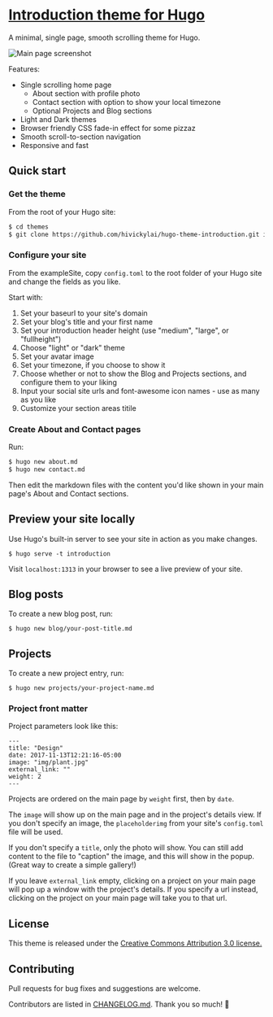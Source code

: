 # <a href="https://vickylai.io/introduction/" target="_blank" rel="noopener">Introduction theme for Hugo</a>

A minimal, single page, smooth scrolling theme for Hugo.

![Main page screenshot](https://github.com/hivickylai/hugo-theme-introduction/blob/master/images/screenshot.png)

Features:
- Single scrolling home page
    - About section with profile photo
    - Contact section with option to show your local timezone
    - Optional Projects and Blog sections
- Light and Dark themes
- Browser friendly CSS fade-in effect for some pizzaz
- Smooth scroll-to-section navigation
- Responsive and fast

## Quick start

### Get the theme

From the root of your Hugo site:
```sh
$ cd themes
$ git clone https://github.com/hivickylai/hugo-theme-introduction.git introduction
```

### Configure your site

From the exampleSite, copy `config.toml` to the root folder of your Hugo site and change the fields as you like.

Start with:

1. Set your baseurl to your site's domain
1. Set your blog's title and your first name
1. Set your introduction header height (use "medium", "large", or "fullheight")
1. Choose "light" or "dark" theme
1. Set your avatar image
1. Set your timezone, if you choose to show it
1. Choose whether or not to show the Blog and Projects sections, and configure them to your liking
1. Input your social site urls and font-awesome icon names - use as many as you like
1. Customize your section areas titile 

### Create About and Contact pages

Run:
```sh
$ hugo new about.md 
$ hugo new contact.md
```
Then edit the markdown files with the content you'd like shown in your main page's About and Contact sections.

## Preview your site locally

Use Hugo's built-in server to see your site in action as you make changes.

```
$ hugo serve -t introduction
```

Visit `localhost:1313` in your browser to see a live preview of your site.

## Blog posts

To create a new blog post, run:
```
$ hugo new blog/your-post-title.md
```

## Projects

To create a new project entry, run:
```
$ hugo new projects/your-project-name.md
```

### Project front matter

Project parameters look like this:
```
---
title: "Design"
date: 2017-11-13T12:21:16-05:00
image: "img/plant.jpg"
external_link: ""
weight: 2
---
```

Projects are ordered on the main page by `weight` first, then by `date`.

The `image` will show up on the main page and in the project's details view. If you don't specify an image, the `placeholderimg` from your site's `config.toml` file will be used.

If you don't specify a `title`, only the photo will show. You can still add content to the file to "caption" the image, and this will show in the popup. (Great way to create a simple gallery!)

If you leave `external_link` empty, clicking on a project on your main page will pop up a window with the project's details. If you specify a url instead, clicking on the project on your main page will take you to that url.

## License
This theme is released under the [Creative Commons Attribution 3.0 license.](https://github.com/hivickylai/hugo-theme-introduction/blob/master/LICENSE.txt)

## Contributing

Pull requests for bug fixes and suggestions are welcome.

Contributors are listed in [CHANGELOG.md](https://github.com/hivickylai/hugo-theme-introduction/blob/master/CHANGELOG.md). Thank you so much! 🖤
